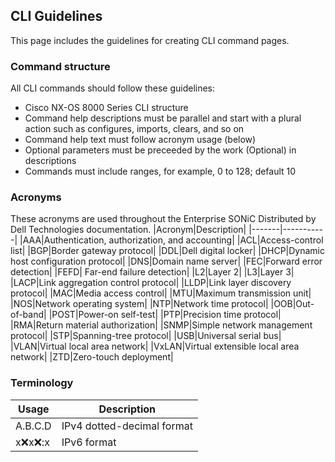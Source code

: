 ## CLI Guidelines
This page includes the guidelines for creating CLI command pages.

### Command structure
All CLI commands should follow these guidelines:
- Cisco NX-OS 8000 Series CLI structure
- Command help descriptions must be parallel and start with a plural action such as configures, imports, clears, and so on
- Command help text must follow acronym usage (below)
- Optional parameters must be preceeded by the work (Optional) in descriptions
- Commands must include ranges, for example, 0 to 128; default 10

### Acronyms
These acronyms are used throughout the Enterprise SONiC Distributed by Dell Technologies documentation.
|Acronym|Description|
|-------|-----------|
|AAA|Authentication, authorization, and accounting|
|ACL|Access-control list|
|BGP|Border gateway protocol|
|DDL|Dell digital locker|
|DHCP|Dynamic host configuration protocol|
|DNS|Domain name server|
|FEC|Forward error detection|
|FEFD| Far-end failure detection|
|L2|Layer 2|
|L3|Layer 3|
|LACP|Link aggregation control protocol|
|LLDP|Link layer discovery protocol|
|MAC|Media access control|
|MTU|Maximum transmission unit|
|NOS|Network operating system|
|NTP|Network time protocol|
|OOB|Out-of-band|
|POST|Power-on self-test|
|PTP|Precision time protocol|
|RMA|Return material authorization|
|SNMP|Simple network management protocol|
|STP|Spanning-tree protocol|
|USB|Universal serial bus|
|VLAN|Virtual local area network|
|VxLAN|Virtual extensible local area network|
|ZTD|Zero-touch deployment|

### Terminology
|Usage|Description|
|-------|-----------|
|A.B.C.D|IPv4 dotted-decimal format|
|x:x:x:x::x|IPv6 format|
